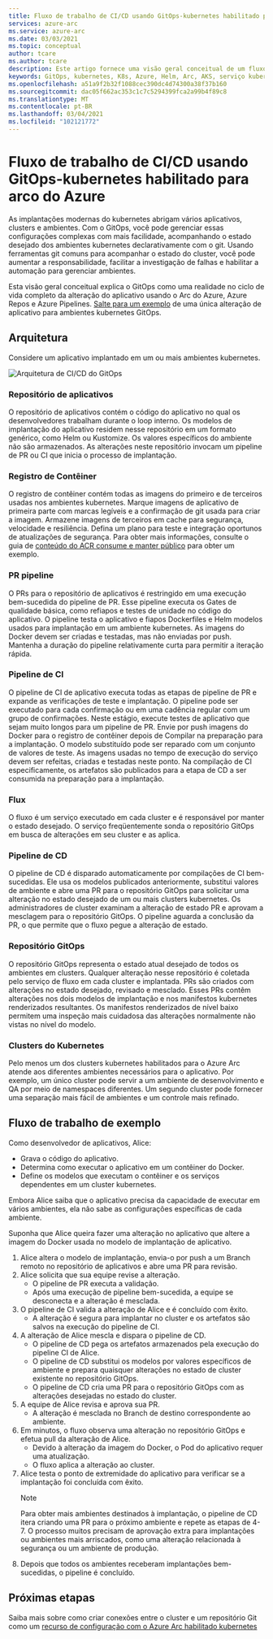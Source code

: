 ```yaml
---
title: Fluxo de trabalho de CI/CD usando GitOps-kubernetes habilitado para arco do Azure
services: azure-arc
ms.service: azure-arc
ms.date: 03/03/2021
ms.topic: conceptual
author: tcare
ms.author: tcare
description: Este artigo fornece uma visão geral conceitual de um fluxo de trabalho de CI/CD usando o GitOps
keywords: GitOps, kubernetes, K8s, Azure, Helm, Arc, AKS, serviço kubernetes do Azure, contêineres, CI, CD, Azure DevOps
ms.openlocfilehash: a51a9f2b32f1088cec390dc4d74300a38f37b160
ms.sourcegitcommit: dac05f662ac353c1c7c5294399fca2a99b4f89c8
ms.translationtype: MT
ms.contentlocale: pt-BR
ms.lasthandoff: 03/04/2021
ms.locfileid: "102121772"
---
```

# <a name="cicd-workflow-using-gitops---azure-arc-enabled-kubernetes"></a>Fluxo de trabalho de CI/CD usando GitOps-kubernetes habilitado para arco do Azure

As implantações modernas do kubernetes abrigam vários aplicativos, clusters e ambientes. Com o GitOps, você pode gerenciar essas configurações complexas com mais facilidade, acompanhando o estado desejado dos ambientes kubernetes declarativamente com o git. Usando ferramentas git comuns para acompanhar o estado do cluster, você pode aumentar a responsabilidade, facilitar a investigação de falhas e habilitar a automação para gerenciar ambientes.

Esta visão geral conceitual explica o GitOps como uma realidade no ciclo de vida completo da alteração do aplicativo usando o Arc do Azure, Azure Repos e Azure Pipelines. [Salte para um exemplo](#example-workflow) de uma única alteração de aplicativo para ambientes kubernetes GitOps.

## <a name="architecture"></a>Arquitetura

Considere um aplicativo implantado em um ou mais ambientes kubernetes.

![Arquitetura de CI/CD do GitOps](./media/gitops-arch.png)

### <a name="application-repo"></a>Repositório de aplicativos
O repositório de aplicativos contém o código do aplicativo no qual os desenvolvedores trabalham durante o loop interno. Os modelos de implantação do aplicativo residem nesse repositório em um formato genérico, como Helm ou Kustomize. Os valores específicos do ambiente não são armazenados. As alterações neste repositório invocam um pipeline de PR ou CI que inicia o processo de implantação.
### <a name="container-registry"></a>Registro de Contêiner
O registro de contêiner contém todas as imagens do primeiro e de terceiros usadas nos ambientes kubernetes. Marque imagens de aplicativo de primeira parte com marcas legíveis e a confirmação de git usada para criar a imagem. Armazene imagens de terceiros em cache para segurança, velocidade e resiliência. Defina um plano para teste e integração oportunos de atualizações de segurança. Para obter mais informações, consulte o guia de [conteúdo do ACR consume e manter público](https://docs.microsoft.com/azure/container-registry/tasks-consume-public-content) para obter um exemplo.
### <a name="pr-pipeline"></a>PR pipeline
O PRs para o repositório de aplicativos é restringido em uma execução bem-sucedida do pipeline de PR. Esse pipeline executa os Gates de qualidade básica, como refiapos e testes de unidade no código do aplicativo. O pipeline testa o aplicativo e fiapos Dockerfiles e Helm modelos usados para implantação em um ambiente kubernetes. As imagens do Docker devem ser criadas e testadas, mas não enviadas por push. Mantenha a duração do pipeline relativamente curta para permitir a iteração rápida.
### <a name="ci-pipeline"></a>Pipeline de CI
O pipeline de CI de aplicativo executa todas as etapas de pipeline de PR e expande as verificações de teste e implantação. O pipeline pode ser executado para cada confirmação ou em uma cadência regular com um grupo de confirmações. Neste estágio, execute testes de aplicativo que sejam muito longos para um pipeline de PR. Envie por push imagens do Docker para o registro de contêiner depois de Compilar na preparação para a implantação. O modelo substituído pode ser reparado com um conjunto de valores de teste. As imagens usadas no tempo de execução do serviço devem ser refeitas, criadas e testadas neste ponto. Na compilação de CI especificamente, os artefatos são publicados para a etapa de CD a ser consumida na preparação para a implantação.
### <a name="flux"></a>Flux
O fluxo é um serviço executado em cada cluster e é responsável por manter o estado desejado. O serviço freqüentemente sonda o repositório GitOps em busca de alterações em seu cluster e as aplica.
### <a name="cd-pipeline"></a>Pipeline de CD
O pipeline de CD é disparado automaticamente por compilações de CI bem-sucedidas. Ele usa os modelos publicados anteriormente, substitui valores de ambiente e abre uma PR para o repositório GitOps para solicitar uma alteração no estado desejado de um ou mais clusters kubernetes. Os administradores de cluster examinam a alteração de estado PR e aprovam a mesclagem para o repositório GitOps. O pipeline aguarda a conclusão da PR, o que permite que o fluxo pegue a alteração de estado.
### <a name="gitops-repo"></a>Repositório GitOps
O repositório GitOps representa o estado atual desejado de todos os ambientes em clusters. Qualquer alteração nesse repositório é coletada pelo serviço de fluxo em cada cluster e implantada. PRs são criados com alterações no estado desejado, revisado e mesclado. Esses PRs contêm alterações nos dois modelos de implantação e nos manifestos kubernetes renderizados resultantes. Os manifestos renderizados de nível baixo permitem uma inspeção mais cuidadosa das alterações normalmente não vistas no nível do modelo.
### <a name="kubernetes-clusters"></a>Clusters do Kubernetes
Pelo menos um dos clusters kubernetes habilitados para o Azure Arc atende aos diferentes ambientes necessários para o aplicativo. Por exemplo, um único cluster pode servir a um ambiente de desenvolvimento e QA por meio de namespaces diferentes. Um segundo cluster pode fornecer uma separação mais fácil de ambientes e um controle mais refinado.
## <a name="example-workflow"></a>Fluxo de trabalho de exemplo
Como desenvolvedor de aplicativos, Alice:
* Grava o código do aplicativo.
* Determina como executar o aplicativo em um contêiner do Docker.
* Define os modelos que executam o contêiner e os serviços dependentes em um cluster kubernetes.

Embora Alice saiba que o aplicativo precisa da capacidade de executar em vários ambientes, ela não sabe as configurações específicas de cada ambiente.

Suponha que Alice queira fazer uma alteração no aplicativo que altere a imagem do Docker usada no modelo de implantação de aplicativo.

1. Alice altera o modelo de implantação, envia-o por push a um Branch remoto no repositório de aplicativos e abre uma PR para revisão.
2. Alice solicita que sua equipe revise a alteração.
    * O pipeline de PR executa a validação.
    * Após uma execução de pipeline bem-sucedida, a equipe se desconecta e a alteração é mesclada.
3. O pipeline de CI valida a alteração de Alice e é concluído com êxito.
    * A alteração é segura para implantar no cluster e os artefatos são salvos na execução do pipeline de CI.
4. A alteração de Alice mescla e dispara o pipeline de CD.
    * O pipeline de CD pega os artefatos armazenados pela execução do pipeline CI de Alice.
    * O pipeline de CD substitui os modelos por valores específicos de ambiente e prepara quaisquer alterações no estado de cluster existente no repositório GitOps.
    * O pipeline de CD cria uma PR para o repositório GitOps com as alterações desejadas no estado do cluster.
5. A equipe de Alice revisa e aprova sua PR.
    * A alteração é mesclada no Branch de destino correspondente ao ambiente.
6. Em minutos, o fluxo observa uma alteração no repositório GitOps e efetua pull da alteração de Alice.
    * Devido à alteração da imagem do Docker, o Pod do aplicativo requer uma atualização.
    * O fluxo aplica a alteração ao cluster.
7. Alice testa o ponto de extremidade do aplicativo para verificar se a implantação foi concluída com êxito.
   > [!NOTE]
   > Para obter mais ambientes destinados à implantação, o pipeline de CD itera criando uma PR para o próximo ambiente e repete as etapas de 4-7. O processo muitos precisam de aprovação extra para implantações ou ambientes mais arriscados, como uma alteração relacionada à segurança ou um ambiente de produção.
8.  Depois que todos os ambientes receberam implantações bem-sucedidas, o pipeline é concluído.

## <a name="next-steps"></a>Próximas etapas
Saiba mais sobre como criar conexões entre o cluster e um repositório Git como um [recurso de configuração com o Azure Arc habilitado kubernetes](./conceptual-configurations.md)
